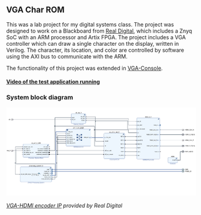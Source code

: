 ## VGA Char ROM


This was a lab project for my digital systems class. The project was designed to work on a Blackboard from [Real Digital](https://www.realdigital.org/), which includes a Znyq SoC with an ARM processor and Artix FPGA. The project includes a VGA controller which can draw a single character on the display, written in Verilog. The character, its location, and color are controlled by software using the AXI bus to communicate with the ARM.

The functionality of this project was extended in [VGA-Console](https://github.com/D3r3k23/VGA-Console).


#### [Video of the test application running](https://drive.google.com/file/d/1hD0VHN7D27NxYsh888R6UdT9YapW_Cg8/view?usp=sharing)


### System block diagram
![System Block Diagram](system_bd.png?raw=true)


*[VGA-HDMI encoder IP](https://github.com/RealDigitalOrg/VivadoIP/tree/master/hdmi_tx_1.0) provided by Real Digital*
